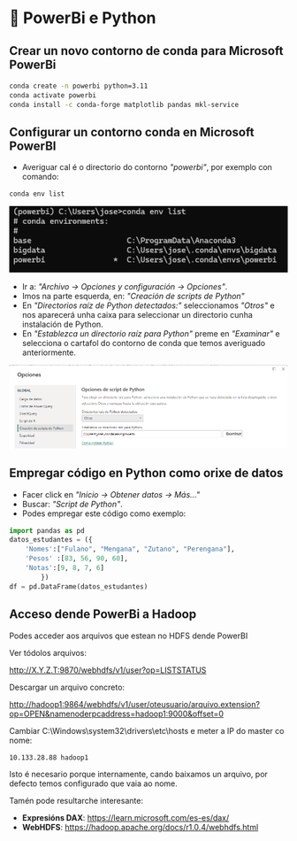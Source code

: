 # 🧐 PowerBi e Python

## Crear un novo contorno de conda para Microsoft PowerBi

``` bash
conda create -n powerbi python=3.11
conda activate powerbi
conda install -c conda-forge matplotlib pandas mkl-service
```

## Configurar un contorno conda en Microsoft PowerBI

  - Averiguar cal é o directorio do contorno *"powerbi"*, por exemplo con comando:

``` bash
conda env list
```

![Contornos conda](images/powerbi/contornos-conda.png "Averiguando a ruta dos contornos conda instalados no noso sistema")

  - Ir a: *"Archivo -> Opciones y configuración -> Opciones"*.
  - Imos na parte esquerda, en: *"Creación de scripts de Python"*
  - En *"Directorios raíz de Python detectados:"* seleccionamos *"Otros"* e nos aparecerá unha caixa para seleccionar un directorio cunha instalación de Python.
  - En *"Establezca un directorio raíz para Python"* preme en *"Examinar"* e selecciona o cartafol do contorno de conda que temos averiguado anteriormente.

![Power BI selección de instalación de Python](images/powerbi/seleccionar-contorno-conda-en-powerbi.png "Power BI selección de instalación de Python")

## Empregar código en Python como orixe de datos

  - Facer click en *"Inicio -> Obtener datos -> Más..."*
  - Buscar: *"Script de Python"*.
  - Podes empregar este código como exemplo:

``` py
import pandas as pd
datos_estudantes = ({
    'Nomes':["Fulano", "Mengana", "Zutano", "Perengana"],
    'Pesos' :[83, 56, 90, 60],
    'Notas':[9, 8, 7, 6]
        })
df = pd.DataFrame(datos_estudantes)
```

## Acceso dende PowerBi a Hadoop

Podes acceder aos arquivos que estean no HDFS dende PowerBI 

Ver tódolos arquivos:

<http://X.Y.Z.T:9870/webhdfs/v1/user?op=LISTSTATUS>

Descargar un arquivo concreto:

<http://hadoop1:9864/webhdfs/v1/user/oteusuario/arquivo.extension?op=OPEN&namenoderpcaddress=hadoop1:9000&offset=0>


Cambiar C:\Windows\system32\drivers\etc\hosts e meter a IP do master co nome:

```
10.133.28.88 hadoop1
```

Isto é necesario porque internamente, cando baixamos un arquivo, por defecto temos configurado que vaia ao nome.


Tamén pode resultarche interesante:

  - **Expresións DAX**: <https://learn.microsoft.com/es-es/dax/>
  - **WebHDFS**: <https://hadoop.apache.org/docs/r1.0.4/webhdfs.html>
